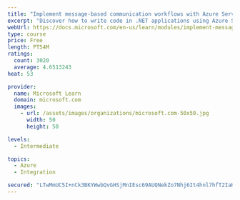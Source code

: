 ```yaml
---
title: "Implement message-based communication workflows with Azure Service Bus"
excerpt: "Discover how to write code in .NET applications using Azure Service Bus for communications that can handle high demand, low bandwidth, and hardware failures."
webUrl: https://docs.microsoft.com/en-us/learn/modules/implement-message-workflows-with-service-bus/
type: course
price: Free
length: PT54M
ratings:
  count: 3020
  average: 4.6513243
heat: 53

provider:
  name: Microsoft Learn
  domain: microsoft.com
  images:
    - url: /assets/images/organizations/microsoft.com-50x50.jpg
      width: 50
      height: 50

levels:
  - Intermediate

topics:
  - Azure
  - Integration

secured: "LTwMmUC5I+nCk3BKYWwbQvGHSjMnIEsc69AUQNekZo7Nhj6It4hnl7hfT2IaHu1Z5rkjT98neZwryMWG37QpH+YVtYMwn8Qv8KD1Hx+xoDP8DwsB4RLef/TsOz4vO9NQuZHRKdGxvH3WBZlQAPN7df6TDHuuZqH2xvERJm9/Yr9FmHzoq+sG0H5cWHB2Pr3U66Q05VyZn8qI/l7e8U7wh49fzZHdKRFqiXvJeWB8ZsCfzq79lCzmk8VHHuckw878v4LHPLndQk8H/meMMvJU/a0DugpEuvgigdP6m/g3iLZTbpFyXpsIa7HBaAgoUNTQcI6JQtaR9LRieyC19y+O15W+8QdS/I1tQxeI9dK/bLp1K0l38lCJlIz48fLk7JZE/YEXIZt9xs+GGZQWNkLxus4U4/iDMTWaERyyt4FycFg=;0FZgEvDPJA7UJsktNspWAw=="
---
```


